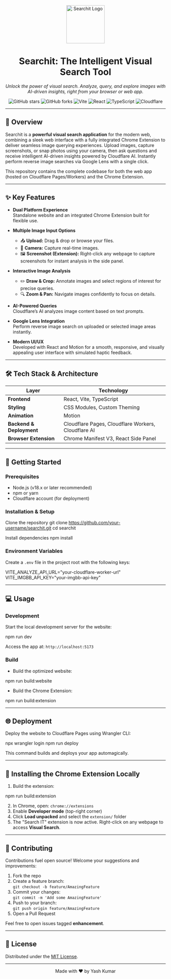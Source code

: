 
<div align="center">
  <img src="https://placehold.co/150x150/7c3aed/ffffff?text=S&font=source-sans-pro" alt="Searchit Logo" width="120" />
  <h1>Searchit: The Intelligent Visual Search Tool</h1>
  <p><em>Unlock the power of visual search. Analyze, query, and explore images with AI-driven insights, right from your browser or web app.</em></p>
  <p>
    <img alt="GitHub stars" src="https://img.shields.io/github/stars/vididvidid/SelectToSearch?style=for-the-badge&color=eab308" />
    <img alt="GitHub forks" src="https://img.shields.io/github/forks/vididvidid/SelectToSearch?style=for-the-badge&color=6366f1" />
    <img alt="Vite" src="https://img.shields.io/badge/Vite-B73BFE?style=for-the-badge&logo=vite&logoColor=white" />
    <img alt="React" src="https://img.shields.io/badge/React-20232A?style=for-the-badge&logo=react&logoColor=61DAFB" />
    <img alt="TypeScript" src="https://img.shields.io/badge/TypeScript-007ACC?style=for-the-badge&logo=typescript&logoColor=white" />
    <img alt="Cloudflare" src="https://img.shields.io/badge/Cloudflare-F38020?style=for-the-badge&logo=Cloudflare&logoColor=white" />
  </p>
</div>

---

## 🚀 Overview

Searchit is a **powerful visual search application** for the modern web, combining a sleek web interface with a fully integrated Chrome Extension to deliver seamless image querying experiences. Upload images, capture screenshots, or snap photos using your camera, then ask questions and receive intelligent AI-driven insights powered by Cloudflare AI. Instantly perform reverse image searches via Google Lens with a single click.

This repository contains the complete codebase for both the web app (hosted on Cloudflare Pages/Workers) and the Chrome Extension.

---

## ✨ Key Features

- **Dual Platform Experience**  
  Standalone website and an integrated Chrome Extension built for flexible use.

- **Multiple Image Input Options**  
  - 📤 **Upload:** Drag & drop or browse your files.  
  - 📸 **Camera:** Capture real-time images.  
  - 🖼️ **Screenshot (Extension):** Right-click any webpage to capture screenshots for instant analysis in the side panel.

- **Interactive Image Analysis**  
  - ✏️ **Draw & Crop:** Annotate images and select regions of interest for precise queries.  
  - 🔍 **Zoom & Pan:** Navigate images confidently to focus on details.

- **AI-Powered Queries**  
  Cloudflare’s AI analyzes image content based on text prompts.

- **Google Lens Integration**  
  Perform reverse image search on uploaded or selected image areas instantly.

- **Modern UI/UX**  
  Developed with React and Motion for a smooth, responsive, and visually appealing user interface with simulated haptic feedback.

---

## 🛠️ Tech Stack & Architecture

| Layer                | Technology                              |
|----------------------|---------------------------------------|
| **Frontend**         | React, Vite, TypeScript                |
| **Styling**          | CSS Modules, Custom Theming            |
| **Animation**        | Motion                                |
| **Backend & Deployment** | Cloudflare Pages, Cloudflare Workers, Cloudflare AI |
| **Browser Extension** | Chrome Manifest V3, React Side Panel  |

---

## 🏁 Getting Started

### Prerequisites

- Node.js (v18.x or later recommended)  
- npm or yarn  
- Cloudflare account (for deployment)

### Installation & Setup

Clone the repository
git clone https://github.com/your-username/searchit.git
cd searchit

Install dependencies
npm install

### Environment Variables

Create a `.env` file in the project root with the following keys:

VITE_ANALYZE_API_URL="your-cloudflare-worker-url"
VITE_IMGBB_API_KEY="your-imgbb-api-key"

---

## 💻 Usage

### Development

Start the local development server for the website:

npm run dev

Access the app at: `http://localhost:5173`

### Build

- Build the optimized website:

npm run build:website

- Build the Chrome Extension:

npm run build:extension

---

## 🌐 Deployment

Deploy the website to Cloudflare Pages using Wrangler CLI:

npx wrangler login
npm run deploy

This command builds and deploys your app automagically.

---

## 🧩 Installing the Chrome Extension Locally

1. Build the extension:

npm run build:extension

2. In Chrome, open: `chrome://extensions`  
3. Enable **Developer mode** (top-right corner)  
4. Click **Load unpacked** and select the `extension/` folder  
5. The "Search IT" extension is now active. Right-click on any webpage to access **Visual Search**.

---

## 🤝 Contributing

Contributions fuel open source! Welcome your suggestions and improvements:

1. Fork the repo  
2. Create a feature branch:  
`git checkout -b feature/AmazingFeature`  
3. Commit your changes:  
`git commit -m 'Add some AmazingFeature'`  
4. Push to your branch:  
`git push origin feature/AmazingFeature`  
5. Open a Pull Request

Feel free to open issues tagged **enhancement**.

---

## 📜 License

Distributed under the [MIT License](LICENSE).

---

<p align="center">Made with ❤️ by Yash Kumar</p>
